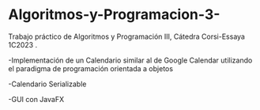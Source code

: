 # Algoritmos-y-Programacion-3-
Trabajo práctico de Algoritmos y Programación III, Cátedra Corsi-Essaya 1C2023
.

-Implementación de un Calendario similar al de Google Calendar utilizando el paradigma de programación orientada a objetos

-Calendario Serializable

-GUI con JavaFX
